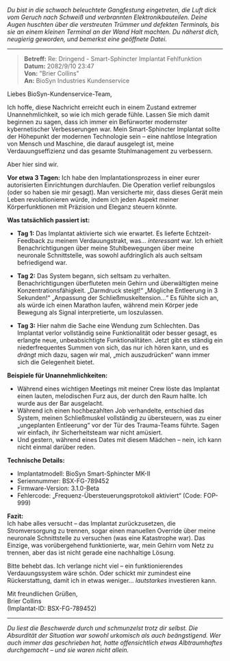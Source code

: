 _Du bist in die schwach beleuchtete Gangfestung eingetreten, die Luft dick vom Geruch nach Schweiß und verbrannten Elektronikbauteilen. Deine Augen huschten über die verstreuten Trümmer und defekten Terminals, bis sie an einem kleinen Terminal an der Wand Halt machten. Du näherst dich, neugierig geworden, und bemerkst eine geöffnete Datei._

---

> **Betreff:** Re: Dringend - Smart-Sphincter Implantat Fehlfunktion  
> **Datum:** 2082/9/10 23:47  
> **Von:** "Brier Collins"  
> **An:** BioSyn Industries Kundenservice

Liebes BioSyn-Kundenservice-Team,

Ich hoffe, diese Nachricht erreicht euch in einem Zustand extremer Unannehmlichkeit, so wie ich mich gerade fühle. Lassen Sie mich damit beginnen zu sagen, dass ich immer ein Befürworter modernster kybernetischer Verbesserungen war. Mein Smart-Sphincter Implantat sollte der Höhepunkt der modernen Technologie sein – eine nahtlose Integration von Mensch und Maschine, die darauf ausgelegt ist, meine Verdauungseffizienz und das gesamte Stuhlmanagement zu verbessern.

Aber hier sind wir.

**Vor etwa 3 Tagen:** Ich habe den Implantationsprozess in einer eurer autorisierten Einrichtungen durchlaufen. Die Operation verlief reibungslos (oder so haben sie mir gesagt). Man versicherte mir, dass dieses Gerät mein Leben revolutionieren würde, indem ich jeden Aspekt meiner Körperfunktionen mit Präzision und Eleganz steuern könnte.

**Was tatsächlich passiert ist:**

- **Tag 1:** Das Implantat aktivierte sich wie erwartet. Es lieferte Echtzeit-Feedback zu meinem Verdauungstrakt, was… _interessant_ war. Ich erhielt Benachrichtigungen über meine Stuhlbewegungen über meine neuronale Schnittstelle, was sowohl aufdringlich als auch seltsam befriedigend war.

- **Tag 2:** Das System begann, sich seltsam zu verhalten. Benachrichtigungen überfluteten mein Gehirn und überwältigten meine Konzentrationsfähigkeit. „Darmdruck steigt!“ „Mögliche Entleerung in 3 Sekunden!“ „Anpassung der Schließmuskeltension…“ Es fühlte sich an, als würde ich einen Marathon laufen, während mein Körper jede Bewegung als Signal interpretierte, um loszulassen.

- **Tag 3:** Hier nahm die Sache eine Wendung zum Schlechten. Das Implantat verlor vollständig seine Funktionalität oder besser gesagt, es erlangte neue, unbeabsichtigte Funktionalitäten. Jetzt gibt es ständig ein niederfrequentes Summen von sich, das nur ich hören kann, und es _drängt_ mich dazu, sagen wir mal, „mich auszudrücken“ wann immer sich die Gelegenheit bietet.

**Beispiele für Unannehmlichkeiten:**

- Während eines wichtigen Meetings mit meiner Crew löste das Implantat einen lauten, melodischen Furz aus, der durch den Raum hallte. Ich wurde aus der Bar ausgelacht.
- Während ich einen hochbezahlten Job verhandelte, entschied das System, meinen Schließmuskel vollständig zu übersteuern, was zu einer „ungeplanten Entleerung“ vor der Tür des Trauma-Teams führte. Sagen wir einfach, ihr Sicherheitsteam war nicht amüsiert.
- Und gestern, während eines Dates mit diesem Mädchen – nein, ich kann nicht einmal darüber reden.

**Technische Details:**

- Implantatmodell: BioSyn Smart-Sphincter MK-II
- Seriennummer: BSX-FG-789452
- Firmware-Version: 3.1.0-Beta
- Fehlercode: „Frequenz-Übersteuerungsprotokoll aktiviert“ (Code: FOP-999)

**Fazit:**  
Ich habe alles versucht – das Implantat zurückzusetzen, die Stromversorgung zu trennen, sogar einen manuellen Override über meine neuronale Schnittstelle zu versuchen (was eine Katastrophe war). Das Einzige, was vorübergehend funktionierte, war, mein Gehirn vom Netz zu trennen, aber das ist nicht gerade eine nachhaltige Lösung.

Bitte behebt das. Ich verlange nicht viel – ein funktionierendes Verdauungssystem wäre schön. Oder schickt mir zumindest eine Rückerstattung, damit ich in etwas weniger… _lautstarkes_ investieren kann.

Mit freundlichen Grüßen,  
Brier Collins  
(Implantat-ID: BSX-FG-789452)

---

_Du liest die Beschwerde durch und schmunzelst trotz dir selbst. Die Absurdität der Situation war sowohl urkomisch als auch beängstigend. Wer auch immer das geschrieben hat, hatte offensichtlich etwas Albtraumhaftes durchgemacht – und sie waren nicht allein._
